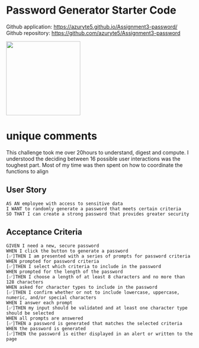 # Password Generator Starter Code
Github application: https://azuryte5.github.io/Assignment3-password/
Github repository: https://github.com/azuryte5/Assignment3-password

<img src="images/password-challenge.png" width="200">

# unique comments
This challenge took me over 20hours to understand, digest and compute. I understood the deciding between 16 possible user interactions was the 
toughest part. Most of my time was then spent on how to coordinate the functions to align 

## User Story

```
AS AN employee with access to sensitive data
I WANT to randomly generate a password that meets certain criteria
SO THAT I can create a strong password that provides greater security
```

## Acceptance Criteria

```
GIVEN I need a new, secure password
WHEN I click the button to generate a password
[✅]THEN I am presented with a series of prompts for password criteria
WHEN prompted for password criteria
[✅]THEN I select which criteria to include in the password
WHEN prompted for the length of the password
[✅]THEN I choose a length of at least 8 characters and no more than 128 characters
WHEN asked for character types to include in the password
[✅]THEN I confirm whether or not to include lowercase, uppercase, numeric, and/or special characters
WHEN I answer each prompt
[✅]THEN my input should be validated and at least one character type should be selected
WHEN all prompts are answered
[✅]THEN a password is generated that matches the selected criteria
WHEN the password is generated
[✅]THEN the password is either displayed in an alert or written to the page